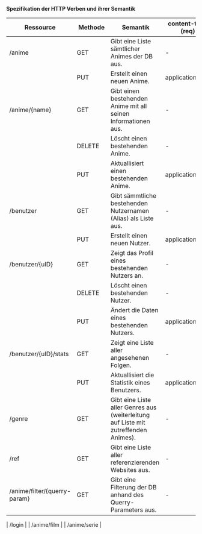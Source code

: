 **Spezifikation der HTTP Verben und ihrer Semantik**

| Ressource                    | Methode | Semantik                                                                            | content-type (req) | content-type (res) | 
| -----------------------------| ------- | ----------------------------------------------------------------------------------- | ------------------ | ------------------ |
| /anime                       | GET     | Gibt eine Liste sämtlicher Animes der DB aus.                                       | -                  | application/json   |
|                              | PUT     | Erstellt einen neuen Anime.                                                         | application/json   | application/json   |
| /anime/{name}                | GET     | Gibt einen bestehenden Anime mit all seinen Informationen aus.                      | -                  | application/json   |
|                              | DELETE  | Löscht einen bestehenden Anime.                                                     | -                  | -                  |
|                              | PUT     | Aktuallisiert einen bestehenden Anime.                                              | application/json   | application/json   |
| /benutzer                    | GET     | Gibt sämmtliche bestehenden Nutzernamen (Alias) als Liste aus.                      | -                  | application/json   |
|                              | PUT     | Erstellt einen neuen Nutzer.                                                        | application/json   | application/json   |
| /benutzer/{uID}              | GET     | Zeigt das Profil eines bestehenden Nutzers an.                                      | -                  | application/json   |
|                              | DELETE  | Löscht einen bestehenden Nutzer.                                                    | -                  | -                  |
|                              | PUT     | Ändert die Daten eines bestehenden Nutzers.                                         | application/json   | application/json   |
| /benutzer/{uID}/stats        | GET     | Zeigt eine Liste aller angesehenen Folgen.                                          | -                  | application/json   |
|                              | PUT     | Aktuallisiert die Statistik eines Benutzers.                                        | application/json   | application/json   |
| /genre                       | GET     | Gibt eine Liste aller Genres aus (weiterleitung auf Liste mit zutreffenden Animes). | -                  | application/json   |
| /ref                         | GET     | Gibt eine Liste aller referenzierenden Websites aus.                                | -                  | application/json   |
| /anime/filter/{querry-param} | GET     | Gibt eine Filterung der DB anhand des Querry-Parameters aus.                        | -                  | -                  |


| /login |
| /anime/film |
| /anime/serie |


